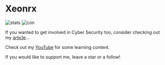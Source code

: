 # Xeonrx
![stats](https://github-readme-stats.vercel.app/api?username=xeonrx&show_icons=true&theme=tokyonight&hide_border=true)
![con](https://github-readme-streak-stats.herokuapp.com/?user=xeonrx&theme=tokyonight&hide_border=true)

If you wanted to get involved in Cyber Security too, consider checking out my [article](https://xeonrx.gitbook.io/startinghere/)...<br />

Check out my [YouTube](https://www.youtube.com/channel/UCr6mlSNt20c6KYatVV5AdTA/featured) for some learning content. <br />

If you would like to support me, leave a star or a follow!



